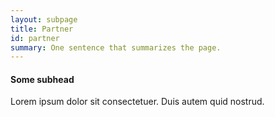 ```yaml
---
layout: subpage
title: Partner
id: partner
summary: One sentence that summarizes the page.
---
```


#### Some subhead

Lorem ipsum dolor sit consectetuer. Duis autem quid nostrud.

